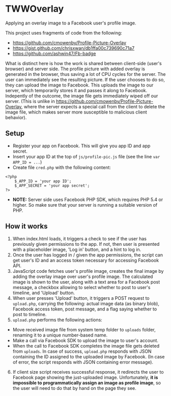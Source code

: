 # TWWOverlay
Applying an overlay image to a Facebook user's profile image.

This project uses fragments of code from the following:
- https://github.com/cmowenby/Profile-Picture-Overlay
- https://gist.github.com/chrisxwan/db1ffa00c739690c71a7
- https://github.com/ashwin47/Fb-badge

What is distinct here is how the work is shared between client-side (user's browser) and server side. The profile picture with added overlay is generated in the browser, thus saving a lot of CPU cycles for the server. The user can immediately see the resulting picture. If the user chooses to do so, they can upload the image to Facebook. This uploads the image to our server, which temporarily stores it and passes it along to Facebook. Indepently of the outcome, the image file gets immediately wiped off our server. (This is unlike in https://github.com/cmowenby/Profile-Picture-Overlay, where the server expects a special call from the client to delete the image file, which makes server more susceptible to malicious client behavior).

## Setup
- Register your app on Facebook. This will give you app ID and app secret.
- Insert your app ID at the top of `js/profile-pic.js` file (see the line `var APP_ID = ...`)
- Create file `cred.php` with the following content:
```
<?php
    $_APP_ID = 'your app ID';
    $_APP_SECRET = 'your app secret';
?>
```
- **NOTE:** Server side uses Facebook PHP SDK, which requires PHP 5.4 or higher. So make sure that your server is running a suitable version of PHP.

## How it works
1. When index.html loads, it triggers a check to see if the user has previously given permissions to the app. If not, then user is presented with a placeholder image, 'Log in' button, and a hint to log in.
2. Once the user has logged in / given the app permissions, the script can get user's ID and an access token necessary for accessing Facebook API. 
3. JavaScript code fetches user's profile image, creates the final image by adding the overlay image over user's profile image. The calculated image is shown to the user, along with a text area for a Facebook post message, a checkbox allowing to select whether to post to user's timeline, and 'Upload' button.
4. When user presses 'Upload' button, it triggers a POST request to `upload.php`, carrying the following: actual image data (as binary blob), Facebook access token, post message, and a flag saying whether to post to timeline.
5. `upload.php` performs the following actions:
  - Move received image file from system temp folder to `uploads` folder, renaming it to a unique number-based name.
  - Make a call via Facebook SDK to upload the image to user's account.
  - When the call to Facebook SDK completes the image file gets deleted from `uploads`. In case of success, `upload.php` responds with JSON containing the ID assigned to the uploaded image by Facebook. (In case of error, the script responds with JSON containing error message).
6. If client size script receives successful response, it redirects the user to Facebook page showing the just-uploaded image. Unfortunately, **it is impossible to programmatically assign an image as profile image**, so the user will need to do that by hand on the page they see.
